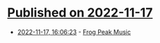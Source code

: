 # [Published on 2022-11-17](index.md)

* [2022-11-17, 16:06:23](https://news.ycombinator.com/item?id=33640896) - [Frog Peak Music](http://www.frogpeak.org/)
